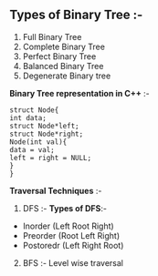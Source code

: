 ## Types of Binary Tree :-
1. Full Binary Tree
2. Complete Binary Tree
3. Perfect Binary Tree
4. Balanced Binary Tree
5. Degenerate Binary tree


**Binary Tree representation in C++** :-

```
struct Node{
int data;
struct Node*left;
struct Node*right;
Node(int val){
data = val;
left = right = NULL;
}
}
```

**Traversal Techniques** :-
1. DFS :-
__Types of DFS__:-
- Inorder (Left Root Right)
- Preorder (Root Left Right)
- Postoredr (Left Right Root)

2. BFS :-
Level wise traversal
